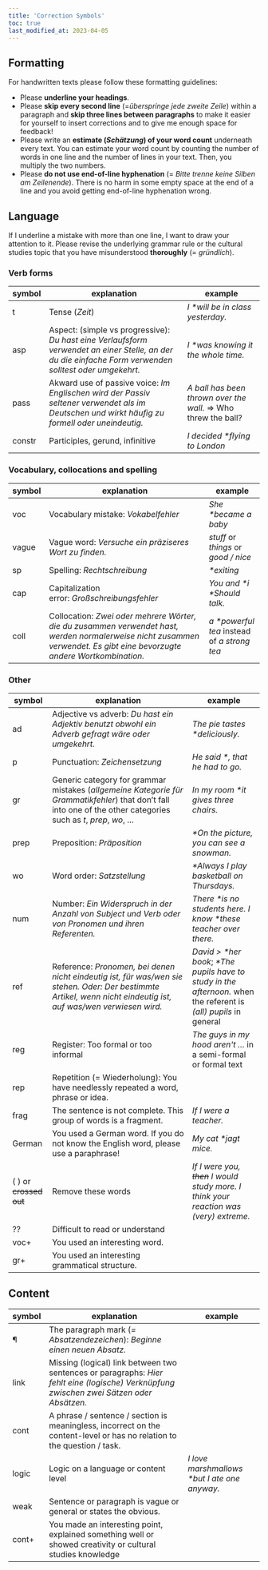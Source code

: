 ```yaml
---
title: 'Correction Symbols'
toc: true
last_modified_at: 2023-04-05
---
```


## Formatting

For handwritten texts please follow these formatting guidelines:

- Please **underline your headings**.
- Please **skip every second line** (=_überspringe jede zweite Zeile_) within a paragraph and **skip three lines between paragraphs** to make it easier for yourself to insert corrections and to give me enough space for feedback!
- Please write an **estimate (_Schätzung_) of your word count** underneath every text. You can estimate your word count by counting the number of words in one line and the number of lines in your text. Then, you multiply the two numbers.
- Please **do not use end-of-line hyphenation** (= _Bitte trenne keine Silben am Zeilenende_). There is no harm in some empty space at the end of a line and you avoid getting end-of-line hyphenation wrong.

## Language

If I underline a mistake with more than one line, I want to draw your attention to it. Please revise the underlying grammar rule or the cultural studies topic that you have misunderstood **thoroughly** (= _gründlich_).

### Verb forms

| symbol | explanation | example |
|----|----|----|
| t | Tense (_Zeit_) | _I \*will be in class yesterday._ |
| asp | Aspect: (simple vs progressive): _Du hast eine Verlaufsform verwendet an einer Stelle, an der du die einfache Form verwenden solltest oder umgekehrt._ | _I \*was knowing it the whole time._ |
| pass | Akward use of passive voice: _Im Englischen wird der Passiv seltener verwendet als im Deutschen und wirkt häufig zu formell oder uneindeutig._ | _A ball has been thrown over the wall._ => Who threw the ball? |
| constr | Participles, gerund, infinitive | _I decided \*flying to London_ |

### Vocabulary, collocations and spelling

| symbol | explanation | example |
|----|----|----|
| voc | Vocabulary mistake: _Vokabelfehler_ | _She \*became a baby_ |
| vague | Vague word: _Versuche ein präziseres Wort zu finden._ | _stuff_ or _things_ or _good / nice_ |
| sp | Spelling: _Rechtschreibung_ | _\*exiting_ |
| cap | Capitalization error: _Großschreibungsfehler_ | _You and \*i \*Should talk._ |
| coll | Collocation: _Zwei oder mehrere Wörter, die du zusammen verwendet hast, werden normalerweise nicht zusammen verwendet. Es gibt eine bevorzugte andere Wortkombination._ | _a \*powerful tea_ instead of _a strong tea_ |

### Other

| symbol | explanation | example |
|----|----|----|
| ad | Adjective vs adverb: _Du hast ein Adjektiv benutzt obwohl ein Adverb gefragt wäre oder umgekehrt._ | _The pie tastes \*deliciously._ |
| p | Punctuation: _Zeichensetzung_ | _He said \*, that he had to go._ |
| gr | Generic category for grammar mistakes (_allgemeine Kategorie für Grammatikfehler_) that don’t fall into one of the other categories such as _t_, _prep_, _wo_, ... | _In my room \*it gives three chairs._ |
| prep | Preposition: _Präposition_ | _\*On the picture, you can see a snowman._ |
| wo | Word order: _Satzstellung_ | _\*Always I play basketball on Thursdays._ |
| num | Number: _Ein Widerspruch in der Anzahl von Subject und Verb oder von Pronomen und ihren Referenten._ | _There \*is no students here. I know \*these teacher over there._ |
| ref | Reference: _Pronomen, bei denen nicht eindeutig ist, für was/wen sie stehen. Oder: Der bestimmte Artikel, wenn nicht eindeutig ist, auf was/wen verwiesen wird._ | _David > \*her book_; _\*The pupils have to study in the afternoon._ when the referent is _(all) pupils_ in general |
| reg | Register: Too formal or too informal | _The guys in my hood aren't …_ in a semi-formal or formal text |
| rep | Repetition (= Wiederholung): You have needlessly repeated a word, phrase or idea. | |
| frag | The sentence is not complete. This group of words is a fragment. | _If I were a teacher._ |
| German | You used a German word. If you do not know the English word, please use a paraphrase! | _My cat \*jagt mice._ |
| ( ) or ~~crossed out~~ | Remove these words | _If I were you, ~~then~~ I would study more. I think your reaction was (very) extreme._ |
| ?? | Difficult to read or understand | |
| voc+ | You used an interesting word. | |
| gr+ | You used an interesting grammatical structure. | |

## Content

| symbol | explanation | example |
|----|----|----|
| ¶ | The paragraph mark (_= Absatzendezeichen_): _Beginne einen neuen Absatz._ | |
| link | Missing (logical) link between two sentences or paragraphs: _Hier fehlt eine (logische) Verknüpfung zwischen zwei Sätzen oder Absätzen._ | |
| cont | A phrase / sentence / section is meaningless, incorrect on the content-level or has no relation to the question / task. | |
| logic | Logic on a language or content level | _I love marshmallows \*but I ate one anyway._ |
| weak | Sentence or paragraph is vague or general or states the obvious. | |
| cont+ | You made an interesting point, explained something well or showed creativity or cultural studies knowledge | |

